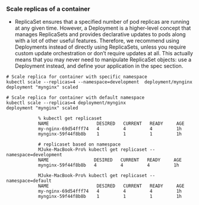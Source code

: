 ### Scale replicas of a container

* ReplicaSet ensures that a specified number of pod replicas are running at any given time. However, a Deployment is a higher-level concept that manages ReplicaSets and provides declarative updates to pods along with a lot of other useful features. Therefore, we recommend using Deployments instead of directly using ReplicaSets, unless you require custom update orchestration or don’t require updates at all.
This actually means that you may never need to manipulate ReplicaSet objects: use a Deployment instead, and define your application in the spec section.



```shell
# Scale replica for container with specific namespace
kubectl scale --replicas=4 --namespace=development  deployment/mynginx
deployment "mynginx" scaled
```


```shell
# Scale replica for container with default namespace
kubectl scale --replicas=4 deployment/mynginx
deployment "mynginx" scaled
```


                % kubectl get replicaset
                NAME                  DESIRED   CURRENT   READY     AGE
                my-nginx-69d54fff74   4         4         4         1h
                mynginx-59f44f8b8b    1         1         1         1h
                
                # replicaset based on namespace
                MJuke-MacBook-Pro% kubectl get replicaset --namespace=development
                NAME                 DESIRED   CURRENT   READY     AGE
                mynginx-59f44f8b8b   4         4         4         1h

                MJuke-MacBook-Pro% kubectl get replicaset --namespace=default
                NAME                  DESIRED   CURRENT   READY     AGE
                my-nginx-69d54fff74   4         4         4         1h
                mynginx-59f44f8b8b    1         1         1         1h
